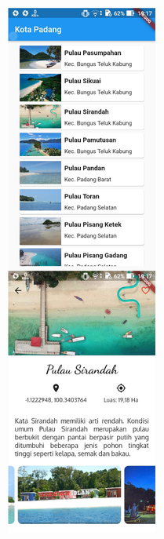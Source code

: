 <img src="https://github.com/ridhodarman/dicoding_Belajar-Membuat-Aplikasi-Flutter-untuk-Pemula/blob/main/dll/ss1.jpg" alt="ss1" width="300px">
<img src="https://github.com/ridhodarman/dicoding_Belajar-Membuat-Aplikasi-Flutter-untuk-Pemula/blob/main/dll/ss2.jpg" alt="ss2" width="300px">
